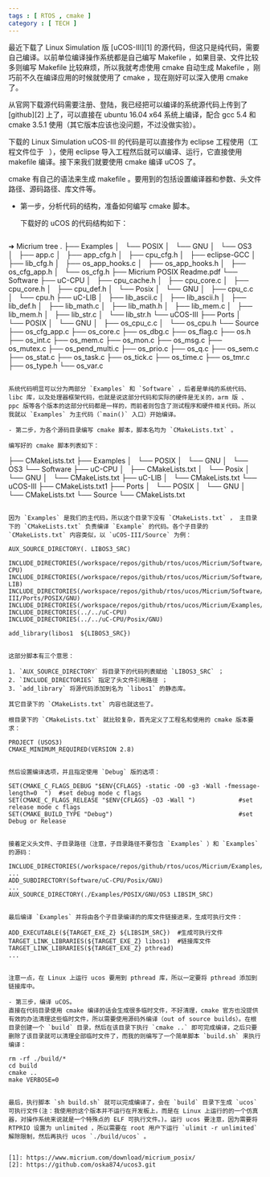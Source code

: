```yaml
---
tags : [ RTOS , cmake ]
category : [ TECH ]
---
```



最近下载了 Linux Simulation 版 [uCOS-III][1] 的源代码，但这只是纯代码，需要自己编译。以前单位编译操作系统都是自己编写 Makefile ，如果目录、文件比较多则编写 Makefile 比较麻烦，所以我就考虑使用 cmake 自动生成 Makefile ，刚巧前不久在编译应用的时候就使用了 cmake ，现在刚好可以深入使用 cmake 了。

从官网下载源代码需要注册、登陆，我已经把可以编译的系统源代码上传到了 [github][2] 上了，可以直接在 ubuntu 16.04 x64 系统上编译，配合 gcc 5.4 和 cmake 3.5.1 使用（其它版本应该也没问题，不过没做实验）。

下载的 Linux Simulation uCOS-III 的代码是可以直接作为 eclipse 工程使用（工程文件位于 ` `），使用 eclipse 导入工程然后就可以编译、运行，它直接使用 makefile 编译。接下来我们就要使用 cmake 编译 uCOS 了。 

cmake 有自己的语法来生成 makefile 。要用到的包括设置编译器和参数、头文件路径、源码路径、库文件等。

- 第一步，分析代码的结构，准备如何编写 cmake 脚本。
  
  下载好的 uCOS 的代码结构如下：

  ```
➜  Micrium tree 
.
├── Examples
│   └── POSIX
│       └── GNU
│           └── OS3
│               ├── app.c
│               ├── app_cfg.h
│               ├── cpu_cfg.h
│               ├── eclipse-GCC
│               ├── lib_cfg.h
│               ├── os_app_hooks.c
│               ├── os_app_hooks.h
│               ├── os_cfg_app.h
│               └── os_cfg.h
├── Micrium POSIX Readme.pdf
└── Software
    ├── uC-CPU
    │   ├── cpu_cache.h
    │   ├── cpu_core.c
    │   ├── cpu_core.h
    │   ├── cpu_def.h
    │   └── Posix
    │       └── GNU
    │           ├── cpu_c.c
    │           └── cpu.h
    ├── uC-LIB
    │   ├── lib_ascii.c
    │   ├── lib_ascii.h
    │   ├── lib_def.h
    │   ├── lib_math.c
    │   ├── lib_math.h
    │   ├── lib_mem.c
    │   ├── lib_mem.h
    │   ├── lib_str.c
    │   └── lib_str.h
    └── uCOS-III
        ├── Ports
        │   └── POSIX
        │       └── GNU
        │           ├── os_cpu_c.c
        │           └── os_cpu.h
        └── Source
            ├── os_cfg_app.c
            ├── os_core.c
            ├── os_dbg.c
            ├── os_flag.c
            ├── os.h
            ├── os_int.c
            ├── os_mem.c
            ├── os_mon.c
            ├── os_msg.c
            ├── os_mutex.c
            ├── os_pend_multi.c
            ├── os_prio.c
            ├── os_q.c
            ├── os_sem.c
            ├── os_stat.c
            ├── os_task.c
            ├── os_tick.c
            ├── os_time.c
            ├── os_tmr.c
            ├── os_type.h
            └── os_var.c
  ``` 
  
  系统代码明显可以分为两部分 `Examples` 和 `Software` ，后者是单纯的系统代码、libc 库，以及处理器框架代码，也就是说这部分代码和实际的硬件是无关的，arm 版 、 ppc 版等各个版本的这部分代码都是一样的，而前者则包含了测试程序和硬件相关代码。所以我就以 `Examples` 为主代码（`main()` 入口）开始编译。

- 第二步，为各个源码目录编写 cmake 脚本，脚本名均为 `CMakeLists.txt` 。

  编写好的 cmake 脚本列表如下：

  ```
├── CMakeLists.txt
├── Examples
│   └── POSIX
│       └── GNU
│           └── OS3
└── Software
    ├── uC-CPU
    │   ├── CMakeLists.txt
    │   └── Posix
    │       └── GNU
    │           └── CMakeLists.txt
    ├── uC-LIB
    │   └── CMakeLists.txt
    └── uCOS-III
        ├── CMakeLists.txt1
        ├── Ports
        │   └── POSIX
        │       └── GNU
        │           └── CMakeLists.txt
        └── Source
            └── CMakeLists.txt
  ``` 

  因为 `Examples` 是我们的主代码，所以这个目录下没有 `CMakeLists.txt` ， 主目录下的 `CMakeLists.txt` 负责编译 `Example` 的代码。各个子目录的 `CMakeLists.txt` 内容类似，以 `uCOS-III/Source` 为例：

  ```
    AUX_SOURCE_DIRECTORY(. LIBOS3_SRC)

    INCLUDE_DIRECTORIES(/workspace/repos/github/rtos/ucos/Micrium/Software/uC-CPU)
    INCLUDE_DIRECTORIES(/workspace/repos/github/rtos/ucos/Micrium/Software/uC-LIB)
    INCLUDE_DIRECTORIES(/workspace/repos/github/rtos/ucos/Micrium/Software/uCOS-III/Ports/POSIX/GNU)
    INCLUDE_DIRECTORIES(/workspace/repos/github/rtos/ucos/Micrium/Examples/POSIX/GNU/OS3)
    INCLUDE_DIRECTORIES(../../uC-CPU)
    INCLUDE_DIRECTORIES(../../uC-CPU/Posix/GNU)

    add_library(libos1  ${LIBOS3_SRC})
  ```

  这部分脚本有三个意思：
  
  1. `AUX_SOURCE_DIRECTORY` 将目录下的代码列表赋给 `LIBOS3_SRC` ；
  2. `INCLUDE_DIRECTORIES` 指定了头文件引用路径 ；
  3. `add_library` 将源代码添加到名为 `libos1` 的静态库。

  其它目录下的 `CMakeLists.txt` 内容也就这些了。

  根目录下的 `CMakeLists.txt` 就比较复杂，首先定义了工程名和使用的 cmake 版本要求：

  ```
    PROJECT (USOS3)
    CMAKE_MINIMUM_REQUIRED(VERSION 2.8)
  ```

  然后设置编译选项，并且指定使用 `Debug` 版的选项：

  ```
    SET(CMAKE_C_FLAGS_DEBUG "$ENV{CFLAGS} -static -O0 -g3 -Wall -fmessage-length=0  ")  #set debug mode c flags
    SET(CMAKE_C_FLAGS_RELEASE "$ENV{CFLAGS} -O3 -Wall ")            #set release mode c flags
    SET(CMAKE_BUILD_TYPE "Debug")                                   #set Debug or Release
  ```

  接着定义头文件、子目录路径（注意，子目录路径不要包含 `Examples` ）和 `Examples` 的源码：

  ```
    INCLUDE_DIRECTORIES(/workspace/repos/github/rtos/ucos/Micrium/Examples/POSIX/GNU/OS3)
    ...
    ADD_SUBDIRECTORY(Software/uC-CPU/Posix/GNU)
    ...
    AUX_SOURCE_DIRECTORY(./Examples/POSIX/GNU/OS3 LIBSIM_SRC)
  ```

  最后编译 `Examples` 并将由各个子目录编译的的库文件链接进来，生成可执行文件：

  ```
    ADD_EXECUTABLE(${TARGET_EXE_Z} ${LIBSIM_SRC})  #生成可执行文件
    TARGET_LINK_LIBRARIES(${TARGET_EXE_Z} libos1)  #链接库文件
    TARGET_LINK_LIBRARIES(${TARGET_EXE_Z} pthread)
    ...
  ```
  
  注意一点，在 Linux 上运行 ucos 要用到 pthread 库，所以一定要将 pthread 添加到链接库中。

- 第三步，编译 uCOS。
  直接在代码目录使用 cmake 编译的话会生成很多临时文件，不好清理，cmake 官方也没提供有效的办法清理这些临时文件，所以需要使用源码外编译（out of source builds）。在根目录创建一个 `build` 目录，然后在该目录下执行 `cmake ..` 即可完成编译，之后只要删除了该目录就可以清理全部临时文件了，而我的则编写了一个简单脚本 `build.sh` 来执行编译：

  ```
    rm -rf ./build/*
    cd build
    cmake ..
    make VERBOSE=0
  ```

  最后，执行脚本 `sh build.sh` 就可以完成编译了，会在 `build` 目录下生成 `ucos` 可执行文件(注：我使用的这个版本并不运行在开发板上，而是在 Linux 上运行的的一个仿真器，对操作系统来说就是一个特殊点的 ELF 可执行文件。)。运行 ucos 要注意，因为需要将 RTPRIO 设置为 unlimited ，所以需要在 root 用户下运行 `ulimit -r unlimited` 解除限制，然后再执行 ucos `./build/ucos` 。


[1]: https://www.micrium.com/download/micrium_posix/
[2]: https://github.com/oska874/ucos3.git
